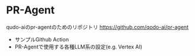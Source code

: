 # PR-Agent

qudo-aiのpr-agentのためのリポジトリ
<https://github.com/qodo-ai/pr-agent>

- サンプルGithub Action
- PR-Agentで使用する各種LLM系の設定(e.g. Vertex AI)
